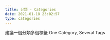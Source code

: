 ```yaml
---
title: 分類 - Categories
date: 2021-01-18 23:02:57
type: categories
---
```


建議一個分類多個標籤
One Category, Several Tags